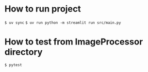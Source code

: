 # How to run project

`$ uv sync`
`$ uv run python -m streamlit run src/main.py`

# How to test from ImageProcessor directory

`$ pytest`
